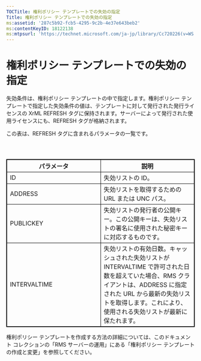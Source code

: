 ```yaml
---
TOCTitle: 権利ポリシー テンプレートでの失効の指定
Title: 権利ポリシー テンプレートでの失効の指定
ms:assetid: '287c5b92-fcb5-4295-9c2b-4e37e643beb2'
ms:contentKeyID: 18122138
ms:mtpsurl: 'https://technet.microsoft.com/ja-jp/library/Cc720226(v=WS.10)'
---
```


権利ポリシー テンプレートでの失効の指定
=======================================

失効条件は、権利ポリシー テンプレートの中で指定します。権利ポリシー テンプレートで指定した失効条件の値は、テンプレートに対して発行された発行ライセンスの XrML REFRESH タグに保持されます。サーバーによって発行された使用ライセンスにも、REFRESH タグが格納されます。

この表は、REFRESH タグに含まれるパラメータの一覧です。

###  

 
<table style="border:1px solid black;">
<colgroup>
<col width="50%" />
<col width="50%" />
</colgroup>
<thead>
<tr class="header">
<th style="border:1px solid black;" >パラメータ</th>
<th style="border:1px solid black;" >説明</th>
</tr>
</thead>
<tbody>
<tr class="odd">
<td style="border:1px solid black;">ID</td>
<td style="border:1px solid black;">失効リストの ID。</td>
</tr>
<tr class="even">
<td style="border:1px solid black;">ADDRESS</td>
<td style="border:1px solid black;">失効リストを取得するための URL または UNC パス。</td>
</tr>
<tr class="odd">
<td style="border:1px solid black;">PUBLICKEY</td>
<td style="border:1px solid black;">失効リストの発行者の公開キー。この公開キーは、失効リストの署名に使用された秘密キーに対応するものです。</td>
</tr>
<tr class="even">
<td style="border:1px solid black;">INTERVALTIME</td>
<td style="border:1px solid black;">失効リストの有効日数。キャッシュされた失効リストが INTERVALTIME で許可された日数を超えていた場合、RMS クライアントは、ADDRESS に指定された URL から最新の失効リストを取得します。これにより、使用される失効リストが最新に保たれます。</td>
</tr>
</tbody>
</table>
  
権利ポリシー テンプレートを作成する方法の詳細については、このドキュメント コレクションの「RMS サーバーの運用」にある「権利ポリシー テンプレートの作成と変更」を参照してください。
